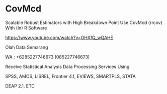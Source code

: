 # CovMcd
Scalable Robust Estimators with High Breakdown Point Use CovMcd (rrcov) With (In) R Software

https://www.youtube.com/watch?v=OHXfQ_wQAHE

Olah Data Semarang

WA : +6285227746673 (085227746673)

Receive Statistical Analysis Data Processing Services Using

SPSS, AMOS, LISREL, Frontier 4.1, EVIEWS, SMARTPLS, STATA

DEAP 2.1, ETC
